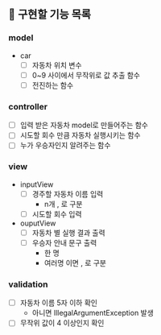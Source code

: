 ## 🚀 구현할 기능 목록
### model
-  car
    - [ ] 자동차 위치 변수
    - [ ] 0~9 사이에서 무작위로 값 추출 함수
    - [ ] 전진하는 함수
### controller
- [ ] 입력 받은 자동차 model로 만들어주는 함수
- [ ] 시도할 회수 만큼 자동차 실행시키는 함수
- [ ] 누가 우승자인지 알려주는 함수
### view
-  inputView
    - [ ] 경주할 자동차 이름 입력
        -  n개 , 로 구분
    - [ ] 시도할 회수 입력
-  ouputView
    - [ ] 자동차 별 실행 결과 출력
    - [ ] 우승자 안내 문구 출력
        -  한 명
        - 여러명 이면 , 로 구분
### validation
- [ ] 자동차 이름 5자 이하 확인
    - 아니면 IllegalArgumentException 발생
- [ ] 무작위 값이 4 이상인지 확인
